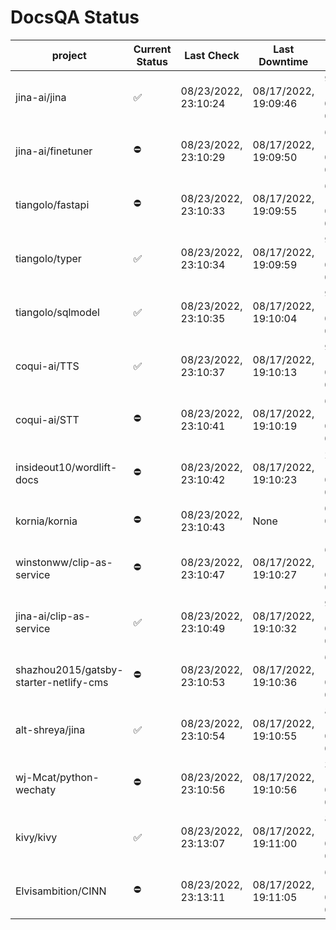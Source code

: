 # DocsQA Status

|               project                |Current Status|     Last Check     |   Last Downtime    |             % Uptime              |
|--------------------------------------|--------------|--------------------|--------------------|-----------------------------------|
|jina-ai/jina                          |✅            |08/23/2022, 23:10:24|08/17/2022, 19:09:46|93.838 (since 08/15/2022, 07:09:42)|
|jina-ai/finetuner                     |⛔️           |08/23/2022, 23:10:29|08/17/2022, 19:09:50|68.843 (since 08/15/2022, 07:09:42)|
|tiangolo/fastapi                      |⛔️           |08/23/2022, 23:10:33|08/17/2022, 19:09:55|68.850 (since 08/15/2022, 07:09:42)|
|tiangolo/typer                        |✅            |08/23/2022, 23:10:34|08/17/2022, 19:09:59|93.858 (since 08/15/2022, 07:09:42)|
|tiangolo/sqlmodel                     |✅            |08/23/2022, 23:10:35|08/17/2022, 19:10:04|93.858 (since 08/15/2022, 07:09:42)|
|coqui-ai/TTS                          |✅            |08/23/2022, 23:10:37|08/17/2022, 19:10:13|93.855 (since 08/15/2022, 07:09:42)|
|coqui-ai/STT                          |⛔️           |08/23/2022, 23:10:41|08/17/2022, 19:10:19|68.851 (since 08/15/2022, 07:09:42)|
|insideout10/wordlift-docs             |⛔️           |08/23/2022, 23:10:42|08/17/2022, 19:10:23|26.683 (since 08/15/2022, 07:09:42)|
|kornia/kornia                         |⛔️           |08/23/2022, 23:10:43|None                |0.000 (since 08/23/2022, 16:11:04) |
|winstonww/clip-as-service             |⛔️           |08/23/2022, 23:10:47|08/17/2022, 19:10:27|68.855 (since 08/15/2022, 07:09:42)|
|jina-ai/clip-as-service               |✅            |08/23/2022, 23:10:49|08/17/2022, 19:10:32|93.868 (since 08/15/2022, 07:09:42)|
|shazhou2015/gatsby-starter-netlify-cms|⛔️           |08/23/2022, 23:10:53|08/17/2022, 19:10:36|68.857 (since 08/15/2022, 07:09:42)|
|alt-shreya/jina                       |✅            |08/23/2022, 23:10:54|08/17/2022, 19:10:55|85.710 (since 08/15/2022, 07:09:42)|
|wj-Mcat/python-wechaty                |⛔️           |08/23/2022, 23:10:56|08/17/2022, 19:10:56|35.798 (since 08/15/2022, 07:09:42)|
|kivy/kivy                             |✅            |08/23/2022, 23:13:07|08/17/2022, 19:11:00|85.745 (since 08/15/2022, 07:09:42)|
|Elvisambition/CINN                    |⛔️           |08/23/2022, 23:13:11|08/17/2022, 19:11:05|60.570 (since 08/15/2022, 07:09:42)|
